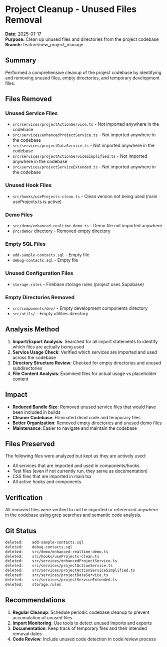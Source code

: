 # Project Cleanup - Unused Files Removal

**Date:** 2025-01-17  
**Purpose:** Clean up unused files and directories from the project codebase  
**Branch:** feature/new_project_manage

## Summary

Performed a comprehensive cleanup of the project codebase by identifying and removing unused files, empty directories, and temporary development files.

## Files Removed

### Unused Service Files
- `src/services/projectActionService.ts` - Not imported anywhere in the codebase
- `src/services/enhancedProjectService.ts` - Not imported anywhere in the codebase  
- `src/services/projectDataService.ts` - Not imported anywhere in the codebase
- `src/services/projectActionServiceSimplified.ts` - Not imported anywhere in the codebase
- `src/services/projectServiceExtended.ts` - Not imported anywhere in the codebase

### Unused Hook Files
- `src/hooks/useProjects-clean.ts` - Clean version not being used (main useProjects.ts is active)

### Demo Files
- `src/demo/enhanced-realtime-demo.ts` - Demo file not imported anywhere
- `src/demo/` directory - Removed empty directory

### Empty SQL Files
- `add-sample-contacts.sql` - Empty file
- `debug-contacts.sql` - Empty file

### Unused Configuration Files
- `storage.rules` - Firebase storage rules (project uses Supabase)

### Empty Directories Removed
- `src/components/dev/` - Empty development components directory
- `src/utils/` - Empty utilities directory

## Analysis Method

1. **Import/Export Analysis**: Searched for all import statements to identify which files are actually being used
2. **Service Usage Check**: Verified which services are imported and used across the codebase
3. **Directory Structure Review**: Checked for empty directories and unused subdirectories
4. **File Content Analysis**: Examined files for actual usage vs placeholder content

## Impact

- **Reduced Bundle Size**: Removed unused service files that would have been included in builds
- **Cleaner Codebase**: Eliminated dead code and temporary files
- **Better Organization**: Removed empty directories and unused demo files
- **Maintenance**: Easier to navigate and maintain the codebase

## Files Preserved

The following files were analyzed but kept as they are actively used:
- All services that are imported and used in components/hooks
- Test files (even if not currently run, they serve as documentation)
- CSS files that are imported in main.tsx
- All active hooks and components

## Verification

All removed files were verified to not be imported or referenced anywhere in the codebase using grep searches and semantic code analysis.

## Git Status

```bash
deleted:    add-sample-contacts.sql
deleted:    debug-contacts.sql
deleted:    src/demo/enhanced-realtime-demo.ts
deleted:    src/hooks/useProjects-clean.ts
deleted:    src/services/enhancedProjectService.ts
deleted:    src/services/projectActionService.ts
deleted:    src/services/projectActionServiceSimplified.ts
deleted:    src/services/projectDataService.ts
deleted:    src/services/projectServiceExtended.ts
deleted:    storage.rules
```

## Recommendations

1. **Regular Cleanup**: Schedule periodic codebase cleanup to prevent accumulation of unused files
2. **Import Monitoring**: Use tools to detect unused imports and exports
3. **Documentation**: Keep track of temporary files and their intended removal dates
4. **Code Review**: Include unused code detection in code review process
